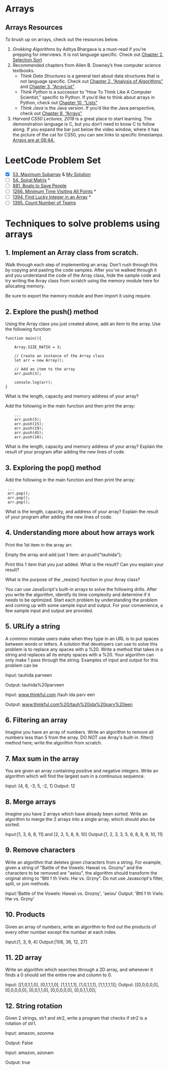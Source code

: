 # Arrays

## Arrays Resources

To brush up on arrays, check out the resources below.

1. _Grokking Algorithms_ by Aditya Bhargava is a must-read if you’re prepping for interviews. It is not language specific. Check out [Chapter 2, Selection Sort](https://livebook.manning.com/book/grokking-algorithms/chapter-2/)
2. Recommended chapters from Allen B. Downey’s free computer science textbooks.
    * _Think Data Structures_ is a general text about data structures that is not language specific. Check out [Chapter 2, “Analysis of Algorithms”](http://greenteapress.com/thinkdast/html/thinkdast003.html) and [Chapter 3, “ArrayList”](http://greenteapress.com/thinkdast/html/thinkdast004.html)
    * _Think Python_ is a successor to “How To Think Like A Computer Scientist,” specific to Python. If you’d like to think about arrays in Python, check out [Chapter 10, “Lists”](http://greenteapress.com/thinkpython2/html/thinkpython2011.html)
    * _Think Java_ is the Java version. If you’d like the Java perspective, check out [Chapter 8, “Arrays”](http://greenteapress.com/thinkjava6/html/thinkjava6009.html)
3. _Harvard CS50 Lectures, 2019_ is a great place to start learning. The demonstration language is C, but you don’t need to know C to follow along. If you expand the bar just below the video window, where it has the picture of the cat for CS50, you can see links to specific timestamps. [Arrays are at 08:44](https://www.youtube.com/watch?v=4IrUAqYKjIA&t=524s)_

# LeetCode Problem Set 

- [x] [53. Maximum Subarray](https://leetcode.com/problems/maximum-subarray/) & [My Solution](https://github.com/ChandaHubbard/leetcode/blob/master/53.%20Maximum%20Subarray.md)
- [ ] [54. Spiral Matrix](https://leetcode.com/problems/spiral-matrix/) *
- [ ] [881. Boats to Save People](https://leetcode.com/problems/boats-to-save-people/) 
- [ ] [1266. Minimum Time Visiting All Points](https://leetcode.com/problems/minimum-time-visiting-all-points/) *
- [ ] [1394. Find Lucky Integer in an Array](https://leetcode.com/problems/find-lucky-integer-in-an-array/) *
- [ ] [1395. Count Number of Teams](https://leetcode.com/problems/count-number-of-teams/)

# Techniques to solve problems using arrays


## 1. Implement an Array class from scratch.
Walk through each step of implementing an array. Don't rush through this by copying and pasting the code samples. After you've walked through it and you understand the code of the Array class, hide the sample code and try writing the Array class from scratch using the memory module here for allocating memory.

Be sure to export the memory module and then import it using require.

## 2. Explore the push() method
Using the Array class you just created above, add an item to the array. Use the following function:

```
function main(){

    Array.SIZE_RATIO = 3;

    // Create an instance of the Array class
    let arr = new Array();

    // Add an item to the array
    arr.push(3);

    console.log(arr);
}
```
What is the length, capacity and memory address of your array?

Add the following in the main function and then print the array:
```
    ...
    arr.push(5);
    arr.push(15);
    arr.push(19);
    arr.push(45);
    arr.push(10);
 ```
    
What is the length, capacity and memory address of your array? Explain the result of your program after adding the new lines of code.
## 3. Exploring the pop() method
Add the following in the main function and then print the array:

 ``` 
  ...
  arr.pop();
  arr.pop();
  arr.pop();
 ```
 
What is the length, capacity, and address of your array? Explain the result of your program after adding the new lines of code.

## 4. Understanding more about how arrays work
Print the 1st item in the array arr.

Empty the array and add just 1 item: arr.push("tauhida");

Print this 1 item that you just added. What is the result? Can you explain your result?

What is the purpose of the _resize() function in your Array class?

You can use JavaScript's built-in arrays to solve the following drills. After you write the algorithm, identify its time complexity and determine if it needs to be optimized. Start each problem by understanding the problem and coming up with some sample input and output. For your convenience, a few sample input and output are provided.

## 5. URLify a string
A common mistake users make when they type in an URL is to put spaces between words or letters. A solution that developers can use to solve this problem is to replace any spaces with a %20. Write a method that takes in a string and replaces all its empty spaces with a %20. Your algorithm can only make 1 pass through the string. Examples of input and output for this problem can be

Input: tauhida parveen

Output: tauhida%20parveen

Input: www.thinkful.com /tauh ida parv een

Output: www.thinkful.com%20/tauh%20ida%20parv%20een

## 6. Filtering an array
Imagine you have an array of numbers. Write an algorithm to remove all numbers less than 5 from the array. DO NOT use Array's built-in .filter() method here; write the algorithm from scratch.

## 7. Max sum in the array
You are given an array containing positive and negative integers. Write an algorithm which will find the largest sum in a continuous sequence.

Input: [4, 6, -3, 5, -2, 1]
Output: 12

## 8. Merge arrays
Imagine you have 2 arrays which have already been sorted. Write an algorithm to merge the 2 arrays into a single array, which should also be sorted.

Input:[1, 3, 6, 8, 11] and [2, 3, 5, 8, 9, 10]
Output:[1, 2, 3, 3, 5, 6, 8, 8, 9, 10, 11]

## 9. Remove characters
Write an algorithm that deletes given characters from a string. For example, given a string of "Battle of the Vowels: Hawaii vs. Grozny" and the characters to be removed are "aeiou", the algorithm should transform the original string to "Bttl f th Vwls: Hw vs. Grzny". Do not use Javascript's filter, split, or join methods.

Input:'Battle of the Vowels: Hawaii vs. Grozny', 'aeiou'
Output: 'Bttl f th Vwls: Hw vs. Grzny'

## 10. Products
Given an array of numbers, write an algorithm to find out the products of every other number except the number at each index.

Input:[1, 3, 9, 4]
Output:[108, 36, 12, 27]

## 11. 2D array
Write an algorithm which searches through a 2D array, and whenever it finds a 0 should set the entire row and column to 0.

Input:
[[1,0,1,1,0],
[0,1,1,1,0],
[1,1,1,1,1],
[1,0,1,1,1],
[1,1,1,1,1]];
Output:
[[0,0,0,0,0],
[0,0,0,0,0],
[0,0,1,1,0],
[0,0,0,0,0],
[0,0,1,1,0]];

## 12. String rotation
Given 2 strings, str1 and str2, write a program that checks if str2 is a rotation of str1.

Input: amazon, azonma

Output: False

Input: amazon, azonam

Output: true
